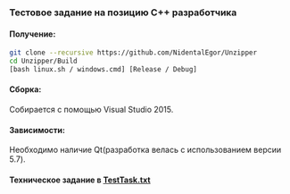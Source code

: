 ### **Тестовое задание на позицию C++ разработчика**

#### **Получение:**
```sh
git clone --recursive https://github.com/NidentalEgor/Unzipper
cd Unzipper/Build
[bash linux.sh / windows.cmd] [Release / Debug]
```
#### **Сборка:**
Собирается с помощью Visual Studio 2015.
#### **Зависимости:**
Необходимо наличие Qt(разработка велась с использованием версии 5.7).

#### **Техническое задание в [TestTask.txt](https://github.com/NidentalEgor/Unzipper/blob/master/TestTask.txt)**